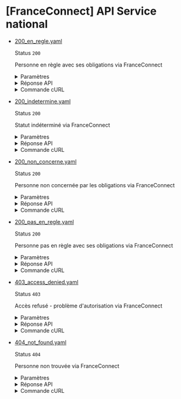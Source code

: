 # [FranceConnect] API Service national
* [200_en_regle.yaml](200_en_regle.yaml)

  Status `200`

  Personne en règle avec ses obligations via FranceConnect

  <details><summary>Paramètres</summary>
  <p>

  ```json
  {
    "recipient": "78516753564212"
  }
  ```

  </p>
  </details>

  <details><summary>Réponse API</summary>
  <p>

  ```json
  {
    "data": {
      "statut_service_national": "en_regle",
      "commmentaires": "Journée Défense et Citoyenneté effectuée le 15/06/2008"
    },
    "links": {
    },
    "meta": {
    }
  }
  ```

  </p>
  </details>

  <details><summary>Commande cURL</summary>
  <p>

  ```bash
  curl -H "Authorization: Bearer $token_france_connect" --url "https://staging.particulier.api.gouv.fr/v3/dsnj/service_national/france_connect?recipient=13002526500013"
  ```

  </p>
  </details>
* [200_indetermine.yaml](200_indetermine.yaml)

  Status `200`

  Statut indéterminé via FranceConnect

  <details><summary>Paramètres</summary>
  <p>

  ```json
  {
    "recipient": "30380471503682"
  }
  ```

  </p>
  </details>

  <details><summary>Réponse API</summary>
  <p>

  ```json
  {
    "data": {
      "statut_service_national": "indetermine",
      "commmentaires": "Situation en cours de traitement"
    },
    "links": {
    },
    "meta": {
    }
  }
  ```

  </p>
  </details>

  <details><summary>Commande cURL</summary>
  <p>

  ```bash
  curl -H "Authorization: Bearer $token_france_connect" --url "https://staging.particulier.api.gouv.fr/v3/dsnj/service_national/france_connect?recipient=13002526500013"
  ```

  </p>
  </details>
* [200_non_concerne.yaml](200_non_concerne.yaml)

  Status `200`

  Personne non concernée par les obligations via FranceConnect

  <details><summary>Paramètres</summary>
  <p>

  ```json
  {
    "recipient": "86074581130865"
  }
  ```

  </p>
  </details>

  <details><summary>Réponse API</summary>
  <p>

  ```json
  {
    "data": {
      "statut_service_national": "non_concerne",
      "commmentaires": "Personne née avant 1978, non concernée par les obligations de service national"
    },
    "links": {
    },
    "meta": {
    }
  }
  ```

  </p>
  </details>

  <details><summary>Commande cURL</summary>
  <p>

  ```bash
  curl -H "Authorization: Bearer $token_france_connect" --url "https://staging.particulier.api.gouv.fr/v3/dsnj/service_national/france_connect?recipient=13002526500013"
  ```

  </p>
  </details>
* [200_pas_en_regle.yaml](200_pas_en_regle.yaml)

  Status `200`

  Personne pas en règle avec ses obligations via FranceConnect

  <details><summary>Paramètres</summary>
  <p>

  ```json
  {
    "recipient": "26459558916367"
  }
  ```

  </p>
  </details>

  <details><summary>Réponse API</summary>
  <p>

  ```json
  {
    "data": {
      "statut_service_national": "pas_en_regle",
      "commmentaires": "Journée Défense et Citoyenneté non effectuée. Convocation prévue le 12/09/2023"
    },
    "links": {
    },
    "meta": {
    }
  }
  ```

  </p>
  </details>

  <details><summary>Commande cURL</summary>
  <p>

  ```bash
  curl -H "Authorization: Bearer $token_france_connect" --url "https://staging.particulier.api.gouv.fr/v3/dsnj/service_national/france_connect?recipient=13002526500013"
  ```

  </p>
  </details>
* [403_access_denied.yaml](403_access_denied.yaml)

  Status `403`

  Accès refusé - problème d'autorisation via FranceConnect

  <details><summary>Paramètres</summary>
  <p>

  ```json
  {
    "recipient": "86074581130863"
  }
  ```

  </p>
  </details>

  <details><summary>Réponse API</summary>
  <p>

  ```json
  {
    "errors": [
      {
        "code": "39001",
        "title": "Accès refusé",
        "detail": "Le SIRET n'est pas autorisé à accéder à l'API",
        "source": null,
        "meta": {
          "provider": "DSNJ"
        }
      }
    ]
  }
  ```

  </p>
  </details>

  <details><summary>Commande cURL</summary>
  <p>

  ```bash
  curl -H "Authorization: Bearer $token_france_connect" --url "https://staging.particulier.api.gouv.fr/v3/dsnj/service_national/france_connect?recipient=13002526500013"
  ```

  </p>
  </details>
* [404_not_found.yaml](404_not_found.yaml)

  Status `404`

  Personne non trouvée via FranceConnect

  <details><summary>Paramètres</summary>
  <p>

  ```json
  {
    "recipient": "30380471503680"
  }
  ```

  </p>
  </details>

  <details><summary>Réponse API</summary>
  <p>

  ```json
  {
    "errors": [
      {
        "code": "39003",
        "title": "Entité non trouvée",
        "detail": "Le siret ou siren indiqué n'existe pas, n'est pas connu ou ne comporte aucune information pour cet appel. Veuillez vérifier que l'identifiant correspond au périmètre couvert par l'API.",
        "source": null,
        "meta": {
          "provider": "DSNJ"
        }
      }
    ]
  }
  ```

  </p>
  </details>

  <details><summary>Commande cURL</summary>
  <p>

  ```bash
  curl -H "Authorization: Bearer $token_france_connect" --url "https://staging.particulier.api.gouv.fr/v3/dsnj/service_national/france_connect?recipient=13002526500013"
  ```

  </p>
  </details>
